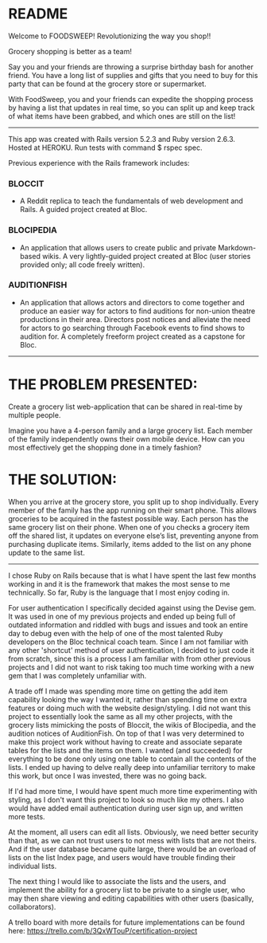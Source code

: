 # README

Welcome to FOODSWEEP!
Revolutionizing the way you shop!!

Grocery shopping is better as a team!

Say you and your friends are throwing a surprise birthday bash for another friend. You have a long list of supplies and gifts that you need to buy for this party that can be found at the grocery store or supermarket.

With FoodSweep, you and your friends can expedite the shopping process by having a list that updates in real time, so you can split up and keep track of what items have been grabbed, and which ones are still on the list!

---

This app was created with Rails version 5.2.3 and Ruby version 2.6.3.
Hosted at HEROKU.
Run tests with command \$ rspec spec.

Previous experience with the Rails framework includes:

### BLOCCIT

- A Reddit replica to teach the fundamentals of web development and Rails. A guided project created at Bloc.

### BLOCIPEDIA

- An application that allows users to create public and private Markdown-based wikis. A very lightly-guided project created at Bloc (user stories provided only; all code freely written).

### AUDITIONFISH

- An application that allows actors and directors to come together and produce an easier way for actors to find auditions for non-union theatre productions in their area. Directors post notices and alleviate the need for actors to go searching through Facebook events to find shows to audition for. A completely freeform project created as a capstone for Bloc.

---

# THE PROBLEM PRESENTED:

Create a grocery list web-application that can be shared in real-time by multiple people.

Imagine you have a 4-person family and a large grocery list. Each member of the family independently owns their own mobile device. How can you most effectively get the shopping done in a timely fashion?

# THE SOLUTION:

When you arrive at the grocery store, you split up to shop individually. Every member of the family has the app running on their smart phone. This allows groceries to be acquired in the fastest possible way. Each person has the same grocery list on their phone. When one of you checks a grocery item off the shared list, it updates on everyone else’s list, preventing anyone from purchasing duplicate items. Similarly, items added to the list on any phone update to the same list.

---

I chose Ruby on Rails because that is what I have spent the last few months working in and it is the framework that makes the most sense to me technically. So far, Ruby is the language that I most enjoy coding in.

For user authentication I specifically decided against using the Devise gem. It was used in one of my previous projects and ended up being full of outdated information and riddled with bugs and issues and took an entire day to debug even with the help of one of the most talented Ruby developers on the Bloc technical coach team. Since I am not familiar with any other 'shortcut' method of user authentication, I decided to just code it from scratch, since this is a process I am familiar with from other previous projects and I did not want to risk taking too much time working with a new gem that I was completely unfamiliar with.

A trade off I made was spending more time on getting the add item capability looking the way I wanted it, rather than spending time on extra features or doing much with the website design/styling. I did not want this project to essentially look the same as all my other projects, with the grocery lists mimicking the posts of Bloccit, the wikis of Blocipedia, and the audition notices of AuditionFish. On top of that I was very determined to make this project work without having to create and associate separate tables for the lists and the items on them. I wanted (and succeeded) for everything to be done only using one table to contain all the contents of the lists. I ended up having to delve really deep into unfamiliar territory to make this work, but once I was invested, there was no going back.

If I'd had more time, I would have spent much more time experimenting with styling, as I don't want this project to look so much like my others. I also would have added email authentication during user sign up, and written more tests.

At the moment, all users can edit all lists.
Obviously, we need better security than that, as we can not trust users to not mess with lists that are not theirs. And if the user database became quite large, there would be an overload of lists on the list Index page, and users would have trouble finding their individual lists.

The next thing I would like to associate the lists and the users, and implement the ability for a grocery list to be private to a single user, who may then share viewing and editing capabilities with other users (basically, collaborators).

A trello board with more details for future implementations can be found here:
https://trello.com/b/3QxWTouP/certification-project
